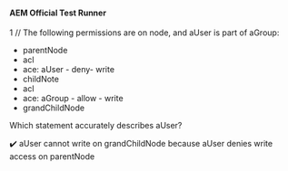 #### AEM Official Test Runner

1 // The following permissions are on node, and aUser is part of aGroup:

+ parentNode
+ acl
+ ace: aUser - deny- write
+ childNote
+ acl
+ ace: aGroup - allow - write
+ grandChildNode

Which statement accurately describes aUser?

:heavy_check_mark: aUser cannot write on grandChildNode because aUser denies write access on parentNode